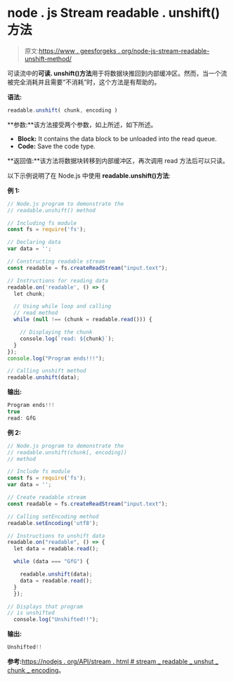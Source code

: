 # node . js Stream readable . unshift()方法

> 原文:[https://www . geesforgeks . org/node-js-stream-readable-unshift-method/](https://www.geeksforgeeks.org/node-js-stream-readable-unshift-method/)

可读流中的**可读. unshift()方法**用于将数据块推回到内部缓冲区。然而，当一个流被完全消耗并且需要“不消耗”时，这个方法是有帮助的。

**语法:**

```js
readable.unshift( chunk, encoding )
```

**参数:**该方法接受两个参数，如上所述，如下所述。

*   **Block:** It contains the data block to be unloaded into the read queue.
*   **Code:** Save the code type.

**返回值:**该方法将数据块转移到内部缓冲区，再次调用 read 方法后可以只读。

以下示例说明了在 Node.js 中使用 **readable.unshift()方法**:

**例 1:**

```js
// Node.js program to demonstrate the     
// readable.unshift() method  

// Including fs module
const fs = require('fs');

// Declaring data
var data = '';

// Constructing readable stream
const readable = fs.createReadStream("input.text");

// Instructions for reading data
readable.on('readable', () => {
  let chunk;

  // Using while loop and calling
  // read method
  while (null !== (chunk = readable.read())) {

    // Displaying the chunk
    console.log(`read: ${chunk}`);
  }
});
console.log("Program ends!!!");

// Calling unshift method
readable.unshift(data);
```

**输出:**

```js
Program ends!!!
true
read: GfG
```

**例 2:**

```js
// Node.js program to demonstrate the     
// readable.unshift(chunk[, encoding])
// method  

// Include fs module
const fs = require('fs');
var data = '';

// Create readable stream
const readable = fs.createReadStream("input.text");

// Calling setEncoding method
readable.setEncoding('utf8');

// Instructions to unshift data
readable.on("readable", () => {
  let data = readable.read();

  while (data === "GfG") {

    readable.unshift(data);
    data = readable.read();
  }
  });

// Displays that program 
// is unshifted
  console.log("Unshifted!!");
```

**输出:**

```js
Unshifted!!
```

**参考:**[https://nodejs . org/API/stream . html # stream _ readable _ unshut _ chunk _ encoding](https://nodejs.org/api/stream.html#stream_readable_unshift_chunk_encoding)。